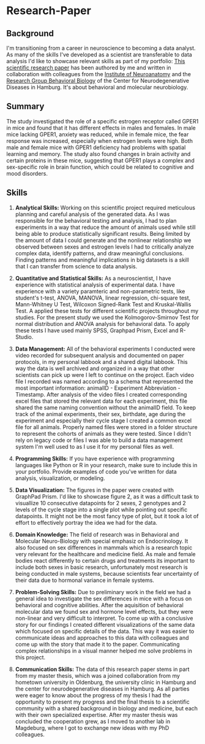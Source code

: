 # Research-Paper

## Background
I'm transitioning from a career in neuroscience to becoming a data analyst. As many of the skills I've developed as a scientist are transferable to data analysis I'd like to showcase relevant skills as part of my portfolio:
[This scientific research paper](JOE220204.pdf) has been authored by me and written in collaboration with colleagues from the [Institute of Neuroanatomy](https://www.uke.de/english/departments-institutes/institutes/neuroanatomy/index.html) and the [Research Group Behavioral Biology](https://www.uke.de/english/departments-institutes/institutes/research-group-behavioral-biology/index.html) of the Center for Neurodegenerative Diseases in Hamburg. It's about behavioral and molecular neurobiology.  

## Summary
The study investigated the role of a specific estrogen receptor called GPER1 in mice and found that it has different effects in males and females. In male mice lacking GPER1, anxiety was reduced, while in female mice, the fear response was increased, especially when estrogen levels were high. Both male and female mice with GPER1 deficiency had problems with spatial learning and memory. The study also found changes in brain activity and certain proteins in these mice, suggesting that GPER1 plays a complex and sex-specific role in brain function, which could be related to cognitive and mood disorders.

## Skills

1. **Analytical Skills:** Working on this scientific project required meticulous planning and careful analysis of the generated data. As I was responsible for the behavioral testing and analysis, I had to plan experiments in a way that reduce the amount of animals used while still being able to produce statistically significant results. Being limited by the amount of data I could generate and the nonlinear relationship we observed between sexes and estrogen levels I had to critically analyze complex data, identify patterns, and draw meaningful conclusions. Finding patterns and meaningful implications in big datasets is a skill that I can transfer from science to data analysis.

2. **Quantitative and Statistical Skills:** As a neuroscientist, I have experience with statistical analysis of experimental data. I have experience with a variety paramteric and non-parametric tests, like student's t-test, ANOVA, MANOVA, linear regression, chi-square test, Mann-Whitney U Test, Wilcoxon Signed-Rank Test and Kruskal-Wallis Test. A applied these tests for different scientific projects throughout my studies. For the present study we used the Kolmogorov-Smirnov Test for normal distribution and ANOVA analysis for behavioral data. To apply these tests I have used mainly SPSS, Graphpad Prism, Excel and R-Studio.

3. **Data Management:** All of the behavioral experiments I conducted were video recorded for subsequent analysis and documented on paper protocols, in my personal labbook and a shared digital labbook. This way the data is well archived and organized in a way that other scientists can pick up were I left to continue on the project. Each video file I recorded was named according to a schema that represented the most important information: animalID - Experiment Abbreviation - Timestamp. After analysis of the video files I created corresponding excel files that stored the relevant data for each experiment, this file shared the same naming convention without the animalID field. To keep track of the animal experiments, their sex, birthdate, age during the experiment and especially their cycle stage I created a common excel file for all animals. Properly named files were stored in a folder structure to represent the cohorts of animals as they were tested. Since I didn't rely on legacy code or files I was able to build a data management system I'm well used to as I use it for my personal files as well.  

4. **Programming Skills:** If you have experience with programming languages like Python or R in your research, make sure to include this in your portfolio. Provide examples of code you've written for data analysis, visualization, or modeling.

5. **Data Visualization:** The figures in the paper were created with GraphPad Prism. I'd like to showcase figure 2, as it was a difficult task to visuallize 10 consecutive datapoints for 2 sexes, 2 genotypes and 2 levels of the cycle stage into a single plot while pointing out specific datapoints. It might not be the most fancy type of plot, but it took a lot of effort to effectively portray the idea we had for the data.

6. **Domain Knowledge:** The field of research was in Behavioral and Molecular Neuro-Biology with special emphasiz on Endocrinology. It also focused on sex differences in mammals which is a research topic very relevant for the healthcare and medicine field. As male and female bodies react differently to certain drugs and treatments its important to include both sexes in basic research, unfortunately most research is being conducted in male systems, because scientists fear uncertainty of their data due to hormonal variance in female systems.

7. **Problem-Solving Skills:** Due to preliminary work in the field we had a general idea to investigate the sex differences in mice with a focus on behavioral and cognitive abilities. After the aquisition of behavioral molecular data we found sex and hormone level effects, but they were non-linear and very difficult to interpret. To come up with a conclusive story for our findings I created different visualizations of the same data which focused on specific details of the data. This way it was easier to communicate ideas and approaches to this data with colleagues and come up with the story that made it to the paper. Communicating complex relationships in a visual manner helped me solve problems in this project.

8. **Communication Skills:** The data of this research paper stems in part from my master thesis, which was a joined collaboration from my hometown university in Oldenburg, the university clinic in Hamburg and the center for neurodegenerative diseases in Hamburg. As all parties were eager to know about the progress of my thesis I had the opportunity to present my progress and the final thesis to a scientific community with a shared background in biology and medicine, but each with their own specialized expertise. After my master thesis was concluded the cooperation grew, as I moved to another lab in Magdeburg, where I got to exchange new ideas with my PhD colleagues.
